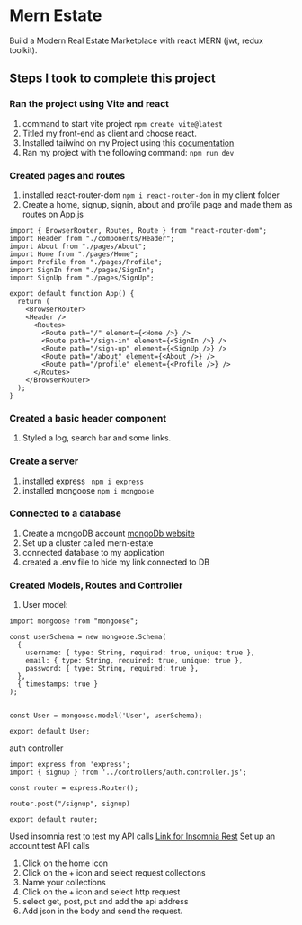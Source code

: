 # Mern Estate
Build a Modern Real Estate Marketplace with react MERN (jwt, redux toolkit).

## Steps I took to complete this project
### Ran the project using Vite and react
1. command to start vite project
```npm create vite@latest```
2. Titled my front-end as client and choose react.
3. Installed tailwind on my Project using this [documentation](https://tailwindcss.com/docs/guides/vite)
4. Ran my project with the following command:
``` npm run dev ```

### Created pages and routes
1. installed react-router-dom ```npm i react-router-dom``` in my client folder
2. Create a home, signup, signin, about and profile page and made them as routes on App.js 
```
import { BrowserRouter, Routes, Route } from "react-router-dom";
import Header from "./components/Header";
import About from "./pages/About";
import Home from "./pages/Home";
import Profile from "./pages/Profile";
import SignIn from "./pages/SignIn";
import SignUp from "./pages/SignUp";

export default function App() {
  return (
    <BrowserRouter>
    <Header />
      <Routes>
        <Route path="/" element={<Home />} />
        <Route path="/sign-in" element={<SignIn />} />
        <Route path="/sign-up" element={<SignUp />} />
        <Route path="/about" element={<About />} />
        <Route path="/profile" element={<Profile />} />
      </Routes>
    </BrowserRouter>
  );
}
```

### Created a basic header component
1. Styled a log, search bar and some links.

### Create a server
1. installed express
``` npm i express```
2. installed mongoose
```npm i mongoose```

### Connected to a database
1. Create a mongoDB account
[mongoDb website](https://account.mongodb.com/account/login)
2. Set up a cluster called mern-estate
3. connected database to my application
4. created a .env file to hide my link connected to DB

### Created Models, Routes and Controller
1. User model:
```
import mongoose from "mongoose";

const userSchema = new mongoose.Schema(
  {
    username: { type: String, required: true, unique: true },
    email: { type: String, required: true, unique: true },
    password: { type: String, required: true },
  },
  { timestamps: true }
);


const User = mongoose.model('User', userSchema);

export default User;
```
auth controller
```
import express from 'express';
import { signup } from '../controllers/auth.controller.js';

const router = express.Router();

router.post("/signup", signup)

export default router;
```

Used insomnia rest to test my API calls
[Link for Insomnia Rest](https://insomnia.rest)
Set up an account test API calls
1. Click on the home icon
2. Click on the + icon and select request collections
3. Name your collections
4. Click on the + icon and select http request
5. select get, post, put and add the api address
6. Add json in the body and send the request.




